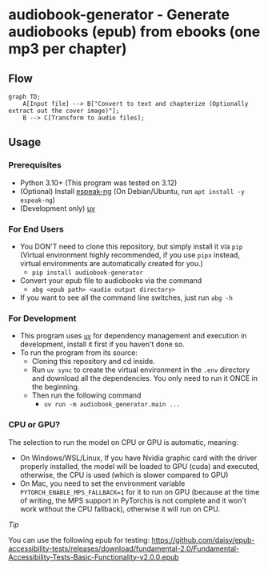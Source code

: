 audiobook-generator - Generate audiobooks (epub) from ebooks (one mp3 per chapter)
==================================================================================

## Flow
```mermaid
graph TD;
    A[Input file] --> B["Convert to text and chapterize (Optionally extract out the cover image)"];
    B --> C[Transform to audio files];
```

## Usage

### Prerequisites
- Python 3.10+ (This program was tested on 3.12)
- (Optional) Install [espeak-ng](https://github.com/espeak-ng/espeak-ng) (On Debian/Ubuntu, run `apt install -y espeak-ng`)
- (Development only) [uv](https://github.com/astral-sh/uv)

### For End Users
- You DON'T need to clone this repository, but simply install it via `pip` (Virtual environment highly recommended, if you use `pipx` instead, virtual environments are automatically created for you.)
  - `pip install audiobook-generator`
- Convert your epub file to audiobooks via the command
  - `abg <epub path> <audio output directory>`
- If you want to see all the command line switches, just run `abg -h`

### For Development
- This program uses [`uv`](https://github.com/astral-sh/uv) for dependency management and execution in development, install it first if you haven't done so.
- To run the program from its source:
  - Cloning this repository and cd inside.
  - Run `uv sync` to create the virtual environment in the `.env` directory and download all the dependencies. You only need to run it ONCE in the beginning.
  - Then run the following command
    - `uv run -m audiobook_generator.main ...`

### CPU or GPU?
The selection to run the model on CPU or GPU is automatic, meaning:
- On Windows/WSL/Linux, If you have Nvidia graphic card with the driver properly installed, the model will be loaded to GPU (cuda) and executed, otherwise, the CPU is used (which is slower compared to GPU)
- On Mac, you need to set the environment variable `PYTORCH_ENABLE_MPS_FALLBACK=1` for it to run on GPU (because at the time of writing, the MPS support in PyTorchis is not complete and it won't work without the CPU fallback), otherwise it will run on CPU.

*Tip*

You can use the following epub for testing:
https://github.com/daisy/epub-accessibility-tests/releases/download/fundamental-2.0/Fundamental-Accessibility-Tests-Basic-Functionality-v2.0.0.epub
